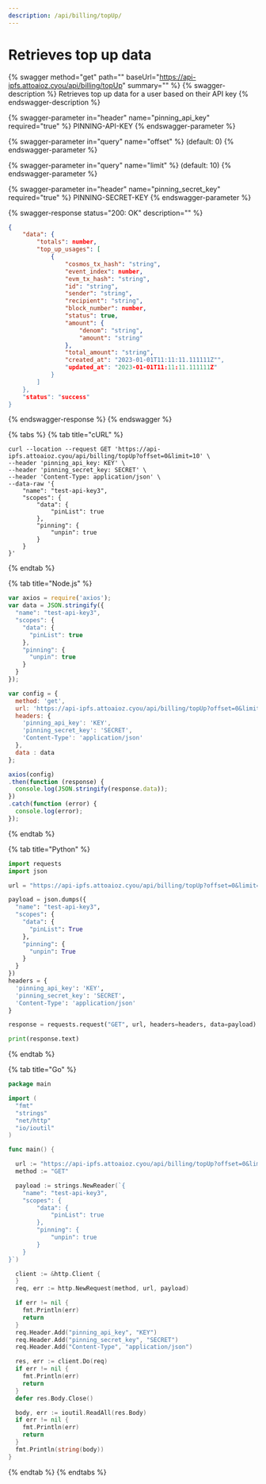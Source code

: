 ```yaml
---
description: /api/billing/topUp/
---
```


# Retrieves top up data

{% swagger method="get" path="" baseUrl="https://api-ipfs.attoaioz.cyou/api/billing/topUp" summary="" %}
{% swagger-description %}
Retrieves top up data for a user based on their API key
{% endswagger-description %}

{% swagger-parameter in="header" name="pinning_api_key" required="true" %}
PINNING-API-KEY
{% endswagger-parameter %}

{% swagger-parameter in="query" name="offset" %}
(default: 0)
{% endswagger-parameter %}

{% swagger-parameter in="query" name="limit" %}
(default: 10)
{% endswagger-parameter %}

{% swagger-parameter in="header" name="pinning_secret_key" required="true" %}
PINNING-SECRET-KEY
{% endswagger-parameter %}

{% swagger-response status="200: OK" description="" %}
```json
{
    "data": {
        "totals": number,
        "top_up_usages": [
            {
                "cosmos_tx_hash": "string",
                "event_index": number,
                "evm_tx_hash": "string",
                "id": "string",
                "sender": "string",
                "recipient": "string",
                "block_number": number,
                "status": true,
                "amount": {
                    "denom": "string",
                    "amount": "string"
                },
                "total_amount": "string",
                "created_at": "2023-01-01T11:11:11.111111Z"",
                "updated_at": "2023-01-01T11:11:11.111111Z"
            }
        ]
    },
    "status": "success"
}
```
{% endswagger-response %}
{% endswagger %}

{% tabs %}
{% tab title="cURL" %}
```
curl --location --request GET 'https://api-ipfs.attoaioz.cyou/api/billing/topUp?offset=0&limit=10' \
--header 'pinning_api_key: KEY' \
--header 'pinning_secret_key: SECRET' \
--header 'Content-Type: application/json' \
--data-raw '{
    "name": "test-api-key3",
    "scopes": {
        "data": {
            "pinList": true
        },
        "pinning": {
            "unpin": true
        }
    }
}'
```
{% endtab %}

{% tab title="Node.js" %}
```javascript
var axios = require('axios');
var data = JSON.stringify({
  "name": "test-api-key3",
  "scopes": {
    "data": {
      "pinList": true
    },
    "pinning": {
      "unpin": true
    }
  }
});

var config = {
  method: 'get',
  url: 'https://api-ipfs.attoaioz.cyou/api/billing/topUp?offset=0&limit=10',
  headers: { 
    'pinning_api_key': 'KEY', 
    'pinning_secret_key': 'SECRET', 
    'Content-Type': 'application/json'
  },
  data : data
};

axios(config)
.then(function (response) {
  console.log(JSON.stringify(response.data));
})
.catch(function (error) {
  console.log(error);
});
```
{% endtab %}

{% tab title="Python" %}
```python
import requests
import json

url = "https://api-ipfs.attoaioz.cyou/api/billing/topUp?offset=0&limit=10"

payload = json.dumps({
  "name": "test-api-key3",
  "scopes": {
    "data": {
      "pinList": True
    },
    "pinning": {
      "unpin": True
    }
  }
})
headers = {
  'pinning_api_key': 'KEY',
  'pinning_secret_key': 'SECRET',
  'Content-Type': 'application/json'
}

response = requests.request("GET", url, headers=headers, data=payload)

print(response.text)
```
{% endtab %}

{% tab title="Go" %}
```go
package main

import (
  "fmt"
  "strings"
  "net/http"
  "io/ioutil"
)

func main() {

  url := "https://api-ipfs.attoaioz.cyou/api/billing/topUp?offset=0&limit=10"
  method := "GET"

  payload := strings.NewReader(`{
    "name": "test-api-key3",
    "scopes": {
        "data": {
            "pinList": true
        },
        "pinning": {
            "unpin": true
        }
    }
}`)

  client := &http.Client {
  }
  req, err := http.NewRequest(method, url, payload)

  if err != nil {
    fmt.Println(err)
    return
  }
  req.Header.Add("pinning_api_key", "KEY")
  req.Header.Add("pinning_secret_key", "SECRET")
  req.Header.Add("Content-Type", "application/json")

  res, err := client.Do(req)
  if err != nil {
    fmt.Println(err)
    return
  }
  defer res.Body.Close()

  body, err := ioutil.ReadAll(res.Body)
  if err != nil {
    fmt.Println(err)
    return
  }
  fmt.Println(string(body))
}
```
{% endtab %}
{% endtabs %}
